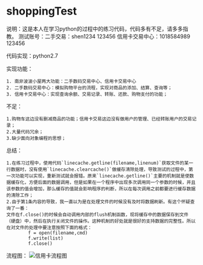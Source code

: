 # shoppingTest 
说明：这是本人在学习python的过程中的练习代码，代码多有不足，请多多指教。
测试账号：二手交易：shen1234 123456 信用卡交易中心：1018584989 123456

代码实现：python2.7

实现功能：

	1. 南非波波小屋两大功能：二手数码交易中心、信用卡交易中心
	2. 二手数码交易中心：模拟购物平台的流程，实现对商品的添加、结算、查询等；
	3. 信用卡交易中心：实现查询余额、交易记录、转账、还款、购物支付的功能；

不足：

	1.购物车这边没有删减商品的功能；信用卡交易这边没有做用户的管理、已经转账用户的交易记录；
	2.大量代码冗余；
	3.缺少面向对象编程的思想；

总结：

	1.在练习过程中，使用代码`linecache.getline(filename,linenum)`获取文件的某一行数据时，没有使用`linecache.clearcache()`做缓存清除处理，导致测试的过程中，第一次功能可以实现，重新测试就会报错。原来`linecache.getline()`主要的机制就是使数据缓存化，方便后面的数据调用，但是如果在一个程序中出现多次调用同一个参数的时候，并且该参数的值会增加，那么缓存的值就会影响程序的判断，所以在每次调用之前都要进行缓存数据的清除工作；
	2.由于第1条内容的导致，我一直以为是在处理文件的时候没有及时将数据刷新。有这个怀疑查询了一番：
	文件在f.close()的时候会自动调用内部的flush机制函数，现将缓存中的数据保存到文件（硬盘）中，然后在执行关闭文件的操作。这种机制的好处就是很好的支持数据的完整性。所以在对文件的处理中要注意按照下面的格式：
	    	f = open(filename,cmd)
    		f.write(list)
    		f.close()

流程图：
![信用卡流程图](http://i.imgur.com/drv0WXb.jpg)